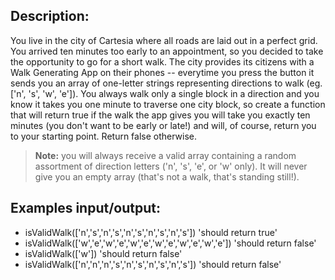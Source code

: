 ## Description:
You live in the city of Cartesia where all roads are laid out in a perfect grid. You arrived ten minutes too early to an appointment, so you decided to take the opportunity to go for a short walk. The city provides its citizens with a Walk Generating App on their phones -- everytime you press the button it sends you an array of one-letter strings representing directions to walk (eg. ['n', 's', 'w', 'e']). You always walk only a single block in a direction and you know it takes you one minute to traverse one city block, so create a function that will return true if the walk the app gives you will take you exactly ten minutes (you don't want to be early or late!) and will, of course, return you to your starting point. Return false otherwise.

>**Note:**  you will always receive a valid array containing a random assortment of direction letters ('n', 's', 'e', or 'w' only). It will never give you an empty array (that's not a walk, that's standing still!).

## Examples input/output:
- isValidWalk(['n','s','n','s','n','s','n','s','n','s'])  'should return true'
- isValidWalk(['w','e','w','e','w','e','w','e','w','e','w','e'])  'should return false'
- isValidWalk(['w']) 'should return false'
- isValidWalk(['n','n','n','s','n','s','n','s','n','s']) 'should return false'
